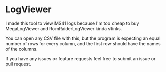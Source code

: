 # LogViewer
I made this tool to view MS41 logs because I'm too cheap to buy MegaLogViewer and RomRaiderLogViewer kinda stinks.

You can open any CSV file with this, but the program is expecting an equal number of rows for every column, and the first row should have the names of the columns.

If you have any issues or feature requests feel free to submit an issue or pull request.

